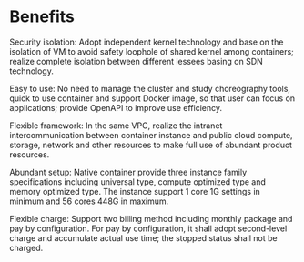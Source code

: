 
#  Benefits

Security isolation: Adopt independent kernel technology and base on the isolation of VM to avoid safety loophole of shared kernel among containers; realize complete isolation between different lessees basing on SDN technology.

Easy to use: No need to manage the cluster and study choreography tools, quick to use container and support Docker image, so that user can focus on applications; provide OpenAPI to improve use efficiency.

Flexible framework: In the same VPC, realize the intranet intercommunication between container instance and public cloud compute, storage, network and other resources to make full use of abundant product resources.

Abundant setup: Native container provide three instance family specifications including universal type, compute optimized type and memory optimized type. The instance support 1 core 1G settings in minimum and 56 cores 448G in maximum.

Flexible charge: Support two billing method including monthly package and pay by configuration. For pay by configuration, it shall adopt second-level charge and accumulate actual use time; the stopped status shall not be charged.

